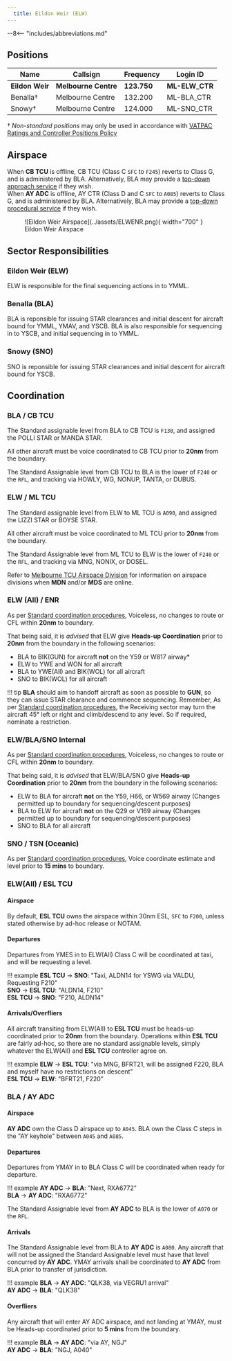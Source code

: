 ```yaml
---
  title: Eildon Weir (ELW)
---
```


--8<-- "includes/abbreviations.md"
## Positions

| Name | Callsign | Frequency | Login ID |
| ---- | -------- | --------- | -------- |
| **Eildon Weir** | **Melbourne Centre** | **123.750** | **ML-ELW_CTR** |
| Benalla† | Melbourne Centre | 132.200 | ML-BLA_CTR |
| Snowy† | Melbourne Centre | 124.000 | ML-SNO_CTR |

† *Non-standard positions* may only be used in accordance with [VATPAC Ratings and Controller Positions Policy](https://vatpac.org/publications/policies)

## Airspace
When **CB TCU** is offline, CB TCU (Class C `SFC` to `F245`) reverts to Class G, and is administered by BLA. Alternatively, BLA may provide a [top-down approach service](../../../terminal/canberra) if they wish.  
When **AY ADC** is offline, AY CTR (Class D and C `SFC` to `A085`) reverts to Class G, and is administered by BLA. Alternatively, BLA may provide a [top-down procedural service](../../../aerodromes/Albury) if they wish.

<figure markdown>
![Eildon Weir Airspace](../assets/ELWENR.png){ width="700" }
  <figcaption>Eildon Weir Airspace</figcaption>
</figure>

## Sector Responsibilities
### Eildon Weir (ELW)
ELW is responsible for the final sequencing actions in to YMML.
### Benalla (BLA)
BLA is reponsible for issuing STAR clearances and initial descent for aircraft bound for YMML, YMAV, and YSCB. BLA is also responsible for sequencing in to YSCB, and initial sequencing in to YMML.
### Snowy (SNO)
SNO is reponsible for issuing STAR clearances and initial descent for aircraft bound for YSCB.
## Coordination
### BLA / CB TCU
The Standard assignable level from BLA to CB TCU is `F130`, and assigned the POLLI STAR or MANDA STAR.  

All other aircraft must be voice coordinated to CB TCU prior to **20nm** from the boundary.

The Standard Assignable level from CB TCU to BLA is the lower of `F240` or the `RFL`, and tracking via HOWLY, WG, NONUP, TANTA, or DUBUS.

### ELW / ML TCU
The Standard assignable level from ELW to ML TCU is `A090`, and assigned the LIZZI STAR or BOYSE STAR.  

All other aircraft must be voice coordinated to ML TCU prior to **20nm** from the boundary.

The Standard Assignable level from ML TCU to ELW is the lower of `F240` or the `RFL`, and tracking via MNG, NONIX, or DOSEL.

Refer to [Melbourne TCU Airspace Division](../../../terminal/melbourne/#airspace-division) for information on airspace divisions when **MDN** and/or **MDS** are online.
### ELW (All) / ENR
As per [Standard coordination procedures](../../../controller-skills/coordination/#enr-enr), Voiceless, no changes to route or CFL within **20nm** to boundary.

That being said, it is *advised* that ELW give **Heads-up Coordination** prior to **20nm** from the boundary in the following scenarios:  
- BLA to BIK(GUN) for aircraft **not** on the Y59 or W817 airway*  
- ELW to YWE and WON for all aircraft  
- BLA to YWE(All) and BIK(WOL) for all aircraft  
- SNO to BIK(WOL) for all aircraft

!!! tip
    **BLA** should aim to handoff aircraft as soon as possible to **GUN**, so they can issue STAR clearance and commence sequencing. Remember, As per [Standard coordination procedures](../../../controller-skills/coordination/#handoffs), the Receiving sector may turn the aircraft 45° left or right and climb/descend to any level. So if required, nominate a restriction.

### ELW/BLA/SNO Internal
As per [Standard coordination procedures](../../../controller-skills/coordination/#enr-enr), Voiceless, no changes to route or CFL within **20nm** to boundary.

That being said, it is *advised* that ELW/BLA/SNO give **Heads-up Coordination** prior to **20nm** from the boundary in the following scenarios:  
- ELW to BLA for aircraft **not** on the Y59, H66, or W569 airway (Changes permitted up to boundary for sequencing/descent purposes)  
- BLA to ELW for aircraft **not** on the Q29 or V169 airway (Changes permitted up to boundary for sequencing/descent purposes)  
- SNO to BLA for all aircraft

### SNO / TSN (Oceanic)
As per [Standard coordination procedures](../../controller-skills/coordination/#enr-oceanic), Voice coordinate estimate and level prior to **15 mins** to boundary.

### ELW(All) / ESL TCU
#### Airspace
By default, **ESL TCU** owns the airspace within 30nm ESL, `SFC` to `F200`, unless stated otherwise by ad-hoc release or NOTAM.
#### Departures
Departures from YMES in to ELW(All) Class C will be coordinated at taxi, and will be requesting a level.

!!! example
    **ESL TCU** -> **SNO**: "Taxi, ALDN14 for YSWG via VALDU, Requesting F210"  
    **SNO** -> **ESL TCU**: "ALDN14, F210"  
    **ESL TCU** -> **SNO**: "F210, ALDN14"  

#### Arrivals/Overfliers
All aircraft transiting from ELW(All) to **ESL TCU** must be heads-up coordinated prior to **20nm** from the boundary. Operations within **ESL TCU** are fairly ad-hoc, so there are no standard assignable levels, simply whatever the ELW(All) and **ESL TCU** controller agree on.

!!! example
    **ELW** -> **ESL TCU**: "via MNG, BFRT21, will be assigned F220, BLA and myself have no restrictions on descent"  
    **ESL TCU** -> **ELW**: "BFRT21, F220"  

### BLA / AY ADC
#### Airspace
**AY ADC** own the Class D airspace up to `A045`. BLA own the Class C steps in the "AY keyhole" between `A045` and `A085`.
#### Departures
Departures from YMAY in to BLA Class C will be coordinated when ready for departure.

!!! example
    **AY ADC** -> **BLA**: "Next, RXA6772"  
    **BLA** -> **AY ADC**: "RXA6772"

The Standard Assignable level from **AY ADC** to BLA is the lower of `A070` or the `RFL`.

#### Arrivals
The Standard Assignable level from BLA to **AY ADC** is `A080`. Any aircraft that will not be assigned the Standard Assignable level must have that level concurred by **AY ADC**.
YMAY arrivals shall be coordinated to **AY ADC** from BLA prior to transfer of jurisdiction.

!!! example
    **BLA** -> **AY ADC**: "QLK38, via VEGRU1 arrival"  
    **AY ADC** -> **BLA**: "QLK38"

#### Overfliers
Any aircraft that will enter AY ADC airspace, and not landing at YMAY, must be Heads-up coordinated prior to **5 mins** from the boundary.

!!! example
    **BLA** -> **AY ADC**: "via AY, NGJ"  
    **AY ADC** -> **BLA**: "NGJ, A040"